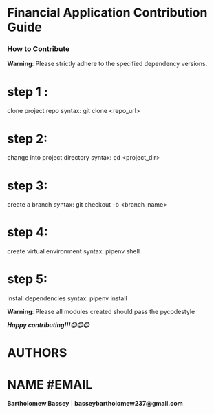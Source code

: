# Financial Application Contribution Guide

### How to Contribute

**Warning**: Please strictly adhere to the specified dependency versions.

# step 1 :

clone project repo
syntax: git clone <repo_url>

# step 2:
change into project directory
syntax: cd <project_dir>

# step 3:
create a branch
syntax: git checkout -b <branch_name>

# step 4:
create virtual environment
syntax: pipenv shell

# step 5:
install dependencies
syntax: pipenv install

**Warning**: Please all modules created should pass the pycodestyle 


___Happy contributing!!!😊😊😊___

# AUTHORS
# NAME                #EMAIL
__Bartholomew Bassey__  | __basseybartholomew237@gmail.com__


